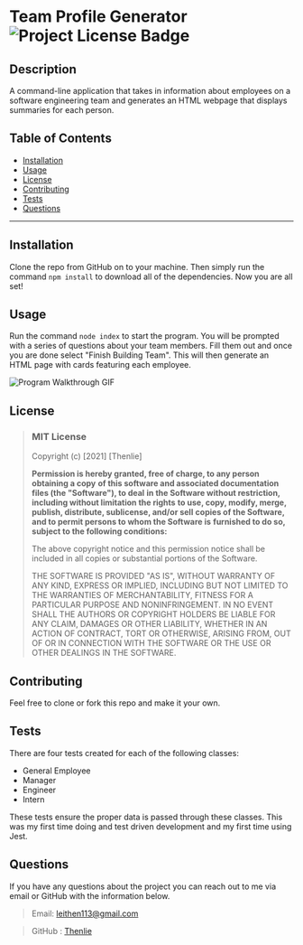   # Team Profile Generator ![Project License Badge](https://img.shields.io/badge/license-MIT-brightgreen)
 
  ## Description

  A command-line application that takes in information about employees on a software engineering team and generates an HTML webpage that displays summaries for each person.

  ## Table of Contents

  * [Installation](#Installation)
  * [Usage](#Usage)
  * [License](#license)
  * [Contributing](#Contributing)
  * [Tests](#Tests)
  * [Questions](#Questions)

  ***

  ## Installation

  Clone the repo from GitHub on to your machine. Then simply run the command `npm install` to download all of the dependencies. Now you are all set!

  ## Usage

  Run the command `node index` to start the program. You will be prompted with a series of questions about your team members. Fill them out and once you are done select "Finish Building Team". This will then generate an HTML page with cards featuring each employee. 

  ![Program Walkthrough GIF](https://github.com/Thenlie/team-profile-generator/blob/main/assets/video-walkthrough2.gif)  

  ## License
  
  
  > ### MIT License
  > 
  > Copyright (c) [2021] [Thenlie]
  > 
  > __Permission is hereby granted, free of charge, to any person obtaining a copy__
  > __of this software and associated documentation files (the "Software"), to deal__
  > __in the Software without restriction, including without limitation the rights__
  > __to use, copy, modify, merge, publish, distribute, sublicense, and/or sell__
  > __copies of the Software, and to permit persons to whom the Software is__
  > __furnished to do so, subject to the following conditions:__
  > 
  > The above copyright notice and this permission notice shall be included in all
  > copies or substantial portions of the Software.
  > 
  > THE SOFTWARE IS PROVIDED "AS IS", WITHOUT WARRANTY OF ANY KIND, EXPRESS OR
  > IMPLIED, INCLUDING BUT NOT LIMITED TO THE WARRANTIES OF MERCHANTABILITY,
  > FITNESS FOR A PARTICULAR PURPOSE AND NONINFRINGEMENT. IN NO EVENT SHALL THE
  > AUTHORS OR COPYRIGHT HOLDERS BE LIABLE FOR ANY CLAIM, DAMAGES OR OTHER
  > LIABILITY, WHETHER IN AN ACTION OF CONTRACT, TORT OR OTHERWISE, ARISING FROM,
  > OUT OF OR IN CONNECTION WITH THE SOFTWARE OR THE USE OR OTHER DEALINGS IN THE
  > SOFTWARE.
    

    

  ## Contributing

  Feel free to clone or fork this repo and make it your own. 

  ## Tests

  There are four tests created for each of the following classes:
  * General Employee
  * Manager
  * Engineer
  * Intern
  
  These tests ensure the proper data is passed through these classes. This was my first time doing and test driven development and my first time using Jest.
  
  ## Questions

  If you have any questions about the project you can reach out to me via email or GitHub with the information below. 

  >Email: leithen113@gmail.com 

  >GitHub : [Thenlie](https://github.com/Thenlie)